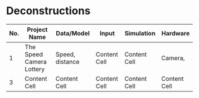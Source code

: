 # Deconstructions

| No. | Project Name  | Data/Model | Input | Simulation | Hardware | 
| ------------- | ------------- | ------------- | ------------- | ------------- | ------------- |
| 1 | The Speed Camera Lottery  | Speed, distance  | Content Cell  | Content Cell  | Camera,   |
| 3 | Content Cell  | Content Cell  | Content Cell  | Content Cell  | Content Cell  |
